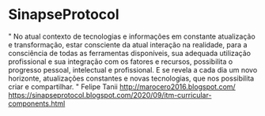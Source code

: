 # SinapseProtocol
" No atual contexto de tecnologias e informações em constante atualização e transformação, estar consciente da atual interação na realidade, para a consciência de todas as ferramentas disponíveis, sua adequada utilização profissional e sua integração com os fatores e recursos, possibilita o progresso pessoal, intelectual e profissional.
E se revela a cada dia um novo horizonte, atualizações constantes e novas tecnologias, que nos possibilita criar e compartilhar. " Felipe Tanii 
http://marocero2016.blogspot.com/
https://sinapseprotocol.blogspot.com/2020/09/itm-curricular-components.html
